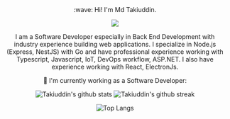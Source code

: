 <div align=center>
:wave: Hi! I'm Md Takiuddin.

![](https://komarev.com/ghpvc/?username=takiuddinahmed&color=blueviolet&style=flat-square)

I am a Software Developer especially in Back End Development with industry experience building web applications. I specialize in Node.js (Express, NestJS) with Go and have professional experience working with Typescript, Javascript, IoT, DevOps workflow, ASP.NET. I also have experience working with React, ElectronJs.

🌱 I'm currently working as a Software Developer:

<!-- :rocket: I'm using these tools: -->

<!-- &ensp;![Git](https://img.shields.io/badge/-Git-3E2C00?style=flat-square&logo=Git)&ensp;![Docker](https://img.shields.io/badge/-Docker-384D54?style=flat-square&logo=Docker)&ensp;![Webpack](https://img.shields.io/badge/-Webpack-1C78C0?style=flat-square&logo=Webpack)&ensp;![Visual Studio Code](https://img.shields.io/badge/-VsCode-2C2C32?style=flat-square&logo=visual-studio-code&logoColor=0078D7)

📫 How to reach me:

&ensp;[![Gmail](https://img.shields.io/badge/-Gmail-C71610?style=flat-square&logo=Gmail&logoColor=FFFFFF)](mailto:regx1385@gmail.com)&ensp;[![Blog](https://img.shields.io/badge/-Blog-000000?style=flat-square&logoColor=FFFFFF)](https://nextjs-blog.regchiu.vercel.app/)
 -->

![Takiuddin's github stats](https://github-readme-stats.vercel.app/api?username=takiuddinahmed&show_icons=true&theme=radical&count_private=true&include_all_commits=true)
![Takiuddin's github streak](https://github-readme-streak-stats.herokuapp.com/?user=takiuddinahmed&theme=radical&include_all_commits=true&count_private=true)

![Top Langs](https://github-readme-stats.vercel.app/api/top-langs/?username=takiuddinahmed&theme=radical)

</div>
